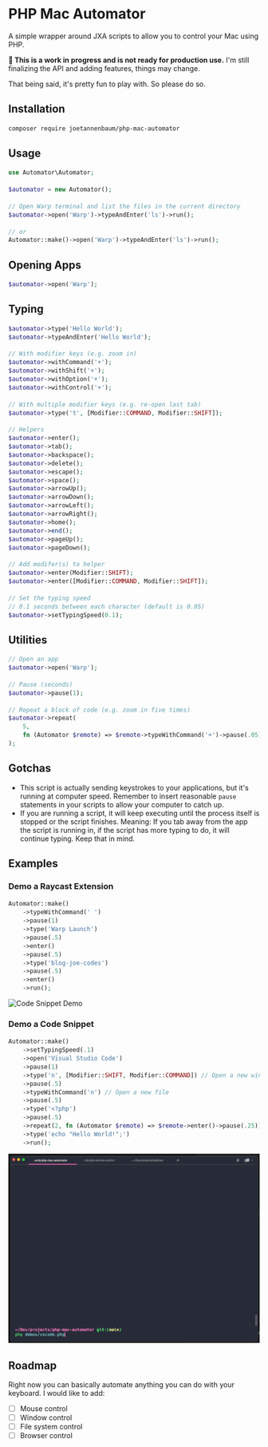# PHP Mac Automator

A simple wrapper around JXA scripts to allow you to control your Mac using PHP.

**👋 This is a work in progress and is not ready for production use.** I'm still finalizing the API and adding features, things may change.

That being said, it's pretty fun to play with. So please do so.

## Installation

```bash
composer require joetannenbaum/php-mac-automator
```

## Usage

```php
use Automator\Automator;

$automator = new Automator();

// Open Warp terminal and list the files in the current directory
$automator->open('Warp')->typeAndEnter('ls')->run();

// or
Automator::make()->open('Warp')->typeAndEnter('ls')->run();
```

## Opening Apps

```php
$automator->open('Warp');
```

## Typing

```php
$automator->type('Hello World');
$automator->typeAndEnter('Hello World');

// With modifier keys (e.g. zoom in)
$automator->withCommand('+');
$automator->withShift('+');
$automator->withOption('+');
$automator->withControl('+');

// With multiple modifier keys (e.g. re-open last tab)
$automator->type('t', [Modifier::COMMAND, Modifier::SHIFT]);

// Helpers
$automator->enter();
$automator->tab();
$automator->backspace();
$automator->delete();
$automator->escape();
$automator->space();
$automator->arrowUp();
$automator->arrowDown();
$automator->arrowLeft();
$automator->arrowRight();
$automator->home();
$automator->end();
$automator->pageUp();
$automator->pageDown();

// Add modifer(s) to helper
$automator->enter(Modifier::SHIFT);
$automator->enter([Modifier::COMMAND, Modifier::SHIFT]);

// Set the typing speed
// 0.1 seconds between each character (default is 0.05)
$automator->setTypingSpeed(0.1);
```

## Utilities

```php
// Open an app
$automator->open('Warp');

// Pause (seconds)
$automator->pause(1);

// Repeat a block of code (e.g. zoom in five times)
$automator->repeat(
    5,
    fn (Automator $remote) => $remote->typeWithCommand('+')->pause(.05),
);
```

## Gotchas

-   This script is actually sending keystrokes to your applications, but it's running at computer speed. Remember to insert reasonable `pause` statements in your scripts to allow your computer to catch up.
-   If you are running a script, it will keep executing until the process itself is stopped or the script finishes. Meaning: If you tab away from the app the script is running in, if the script has more typing to do, it will continue typing. Keep that in mind.

## Examples

### Demo a Raycast Extension

```php
Automator::make()
    ->typeWithCommand(' ')
    ->pause(1)
    ->type('Warp Launch')
    ->pause(.5)
    ->enter()
    ->pause(.5)
    ->type('blog-joe-codes')
    ->pause(.5)
    ->enter()
    ->run();
```

![Code Snippet Demo](images/raycast-demo.gif)

### Demo a Code Snippet

```php
Automator::make()
    ->setTypingSpeed(.1)
    ->open('Visual Studio Code')
    ->pause(1)
    ->type('n', [Modifier::SHIFT, Modifier::COMMAND]) // Open a new window
    ->pause(.5)
    ->typeWithCommand('n') // Open a new file
    ->pause(.5)
    ->type('<?php')
    ->pause(.5)
    ->repeat(2, fn (Automator $remote) => $remote->enter()->pause(.25))
    ->type('echo "Hello World!";')
    ->run();
```

![Code Snippet Demo](images/vscode-demo.gif)

## Roadmap

Right now you can basically automate anything you can do with your keyboard. I would like to add:

-   [ ] Mouse control
-   [ ] Window control
-   [ ] File system control
-   [ ] Browser control
